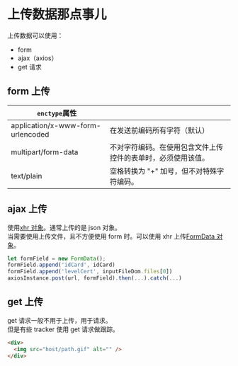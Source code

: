 # 上传数据那点事儿

上传数据可以使用：

- form
- ajax（axios）
- get 请求

## form 上传

| `enctype`属性                     |                                                              |
| --------------------------------- | ------------------------------------------------------------ |
| application/x-www-form-urlencoded | 在发送前编码所有字符（默认）                                 |
| multipart/form-data               | 不对字符编码。在使用包含文件上传控件的表单时，必须使用该值。 |
| text/plain                        | 空格转换为 "+" 加号，但不对特殊字符编码。                    |

## ajax 上传

使用[xhr 对象](/language/javascript/xhr.html)。通常上传的是 json 对象。  
当需要使用上传文件，且不方便使用 form 时。可以使用 xhr 上传[FormData 对象](/language/javascript/FormData.html)。

```js
let formField = new FormData();
formField.append('idCard', idCard)
formField.append('levelCert', inputFileDom.files[0])
axiosInstance.post(url, formField).then(...).catch(...)
```

## get 上传

get 请求一般不用于上传，用于请求。  
但是有些 tracker 使用 get 请求做跟踪。

```html
<div>
  <img src="host/path.gif" alt="" />
</div>
```
